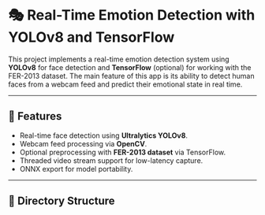 # 🎭 Real-Time Emotion Detection with YOLOv8 and TensorFlow
This project implements a real-time emotion detection system using **YOLOv8** for face detection and **TensorFlow** (optional) for working with the FER-2013 dataset. The main feature of this app is its ability to detect human faces from a webcam feed and predict their emotional state in real time.

---

## 🚀 Features

- Real-time face detection using **Ultralytics YOLOv8**.
- Webcam feed processing via **OpenCV**.
- Optional preprocessing with **FER-2013 dataset** via TensorFlow.
- Threaded video stream support for low-latency capture.
- ONNX export for model portability.

---

## 📁 Directory Structure